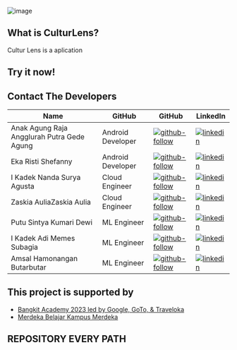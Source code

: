 ![image](https://github.com/user-attachments/assets/1538f82b-656b-43ab-9530-a1e2448edaed)

## What is CulturLens?
Cultur Lens is a aplication 


## Try it now!


## Contact The Developers
| Name | GitHub | GitHub | LinkedIn |
| ------ | ------ | ------ | ------ |
| Anak Agung Raja Angglurah Putra Gede Agung | Android Developer | [![github-follow][github-shield]][github-gr] | [![linkedin][linkedin-shield]][linkedin-gr] |
| Eka Risti Shefanny | Android Developer | [![github-follow][github-shield]][github-fanny] | [![linkedin][linkedin-shield]][linkedin-fanny] |
| I Kadek Nanda Surya Agusta | Cloud Engineer | [![github-follow][github-shield]][github-nanda] | [![linkedin][linkedin-shield]][linkedin-nanda] |
| Zaskia AuliaZaskia Aulia | Cloud Engineer | [![github-follow][github-shield]][github-kia] | [![linkedin][linkedin-shield]][linkedin-kia] |
| Putu Sintya Kumari Dewi | ML Engineer | [![github-follow][github-shield]][github-sintya] | [![linkedin][linkedin-shield]][linkedin-sintya] |
| I Kadek Adi Memes Subagia | ML Engineer | [![github-follow][github-shield]][github-memes] | [![linkedin][linkedin-shield]][linkedin-memes] |
| Amsal Hamonangan Butarbutar | ML Engineer | [![github-follow][github-shield]][github-amsal] | [![linkedin][linkedin-shield]][linkedin-amsal] |

## This project is supported by
- [Bangkit Academy 2023 led by Google, GoTo, & Traveloka](https://kampusmerdeka.kemdikbud.go.id/) 
- [Merdeka Belajar Kampus Merdeka ](https://kampusmerdeka.kemdikbud.go.id/) 



[//]: # (LINKS)

[github-shield]: https://img.shields.io/badge/github-0077B5?style=for-the-badge&logo=github&logoColor=white

[github-gr]: https://github.com/gggungraja
[github-fanny]: https://github.com/ershefanny
[github-nanda]: https://github.com/Nandasurya022
[github-kia]: https://github.com/zaskiaAulia21
[github-sintya]: https://github.com/putusintyakdewi
[github-memes]: https://github.com/adimemes
[github-amsal]: https://github.com/Xenzirooo

[github-follow-gr]: https://img.shields.io/github/followers/gggungraja?style=for-the-badge
[github-follow-fanny]: https://img.shields.io/github/followers/ershefanny?style=social&
[github-follow-nanda]: https://img.shields.io/github/followers/Nandasurya022?style=social&
[github-follow-kia]: https://img.shields.io/github/followers/zaskiaAulia21?style=social&
[github-follow-sintya]: https://img.shields.io/github/followers/putusintyakdewi?style=social&
[github-follow-memes]: https://img.shields.io/github/followers/adimemes?style=social&
[github-follow-amsal]: https://img.shields.io/github/followers/Xenzirooo?style=social&

[linkedin-shield]: https://img.shields.io/badge/LinkedIn-0077B5?style=for-the-badge&logo=linkedin&logoColor=white

[linkedin-gr]: https://www.linkedin.com/in/rajaanggurah/
[linkedin-fanny]: https://www.linkedin.com/in/eka-risti-shefanny-ab90201b8
[linkedin-nanda]: http://linkedin.com/in/nanda-surya
[linkedin-kia]: https://www.linkedin.com/in/zaskia-aulia-41b971263
[linkedin-sintya]: https://www.linkedin.com/in/putu-sintya-kumari-dewi-4aa7a7265
[linkedin-memes]: https://www.linkedin.com/in/adimemes/
[linkedin-amsal]: https://www.linkedin.com/in/amsal-hamonangan-butarbutar/

## REPOSITORY EVERY PATH

